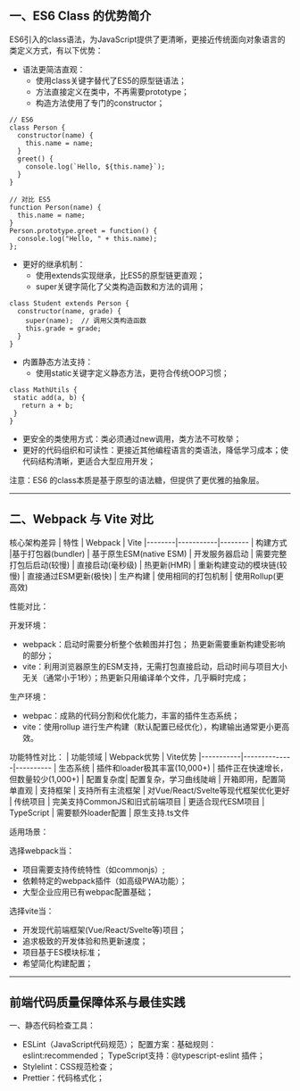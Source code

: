 ## 一、ES6 Class 的优势简介

ES6引入的class语法，为JavaScript提供了更清晰，更接近传统面向对象语言的类定义方式，有以下优势：
- 语法更简洁直观：
   - 使用class关键字替代了ES5的原型链语法；
   - 方法直接定义在类中，不再需要prototype；
   - 构造方法使用了专门的constructor；
```
// ES6
class Person {
  constructor(name) {
    this.name = name;
  }
  greet() {
    console.log(`Hello, ${this.name}`);
  }
}

// 对比 ES5
function Person(name) {
  this.name = name;
}
Person.prototype.greet = function() {
  console.log("Hello, " + this.name);
};
```

- 更好的继承机制：
   - 使用extends实现继承，比ES5的原型链更直观；
   - super关键字简化了父类构造函数和方法的调用；
 
```
class Student extends Person {
  constructor(name, grade) {
    super(name);  // 调用父类构造函数
    this.grade = grade;
  }
}
```

- 内置静态方法支持：
   - 使用static关键字定义静态方法，更符合传统OOP习惯；
 ```
class MathUtils {
  static add(a, b) {
    return a + b;
  }
}
```

- 更安全的类使用方式：类必须通过new调用，类方法不可枚举；
- 更好的代码组织和可读性：更接近其他编程语言的类语法，降低学习成本；使代码结构清晰，更适合大型应用开发；

注意：ES6 的class本质是基于原型的语法糖，但提供了更优雅的抽象层。

---

## 二、Webpack 与 Vite 对比
核心架构差异
| 特性	| Webpack	| Vite
|--------|-----------|--------
| 构建方式	|基于打包器(bundler)	| 基于原生ESM(native ESM)
| 开发服务器启动	| 需要完整打包后启动(较慢)	| 直接启动(毫秒级)
| 热更新(HMR)	| 重新构建变动的模块链(较慢)	| 直接通过ESM更新(极快)
| 生产构建	| 使用相同的打包机制	| 使用Rollup(更高效)

性能对比：

开发环境：
- webpack：启动时需要分析整个依赖图并打包； 热更新需要重新构建受影响的部分；
- vite：利用浏览器原生的ESM支持，无需打包直接启动，启动时间与项目大小无关（通常小于1秒）；热更新只用编译单个文件，几乎瞬时完成；

生产环境：
- webpac：成熟的代码分割和优化能力，丰富的插件生态系统；
- vite：使用rollup 进行生产构建（默认配置已经优化），构建输出通常更小更高效。

功能特性对比：
| 功能领域	| Webpack优势	| Vite优势
|-----------|--------------|----------
| 生态系统	| 插件和loader极其丰富(10,000+)	| 插件正在快速增长，但数量较少(1,000+)
| 配置复杂度| 	配置复杂，学习曲线陡峭	| 开箱即用，配置简单直观
| 支持框架	| 支持所有主流框架	| 对Vue/React/Svelte等现代框架优化更好
| 传统项目	| 完美支持CommonJS和旧式前端项目	| 更适合现代ESM项目
| TypeScript	| 需要额外loader配置	| 原生支持.ts文件

适用场景：

选择webpack当：
- 项目需要支持传统特性（如commonjs）;
- 依赖特定的webpack插件（如高级PWA功能）；
- 大型企业应用已有webpac配置基础；

选择vite当：
- 开发现代前端框架(Vue/React/Svelte等)项目；
- 追求极致的开发体验和热更新速度；
- 项目基于ES模块标准；
- 希望简化构建配置；

---

## 前端代码质量保障体系与最佳实践

一、静态代码检查工具：
- ESLint（JavaScript代码规范）； 配置方案：基础规则：eslint:recommended； TypeScript支持：@typescript-eslint 插件；
- Stylelint：CSS规范检查；
- Prettier：代码格式化；





